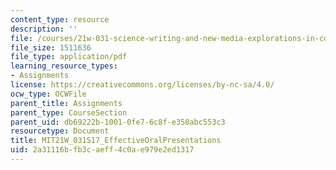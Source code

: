 ```yaml
---
content_type: resource
description: ''
file: /courses/21w-031-science-writing-and-new-media-explorations-in-communicating-about-science-technology-spring-2017/2a31116bfb3caeff4c0ae979e2ed1317_MIT21W_031S17_EffectiveOralPresentations.pdf
file_size: 1511636
file_type: application/pdf
learning_resource_types:
- Assignments
license: https://creativecommons.org/licenses/by-nc-sa/4.0/
ocw_type: OCWFile
parent_title: Assignments
parent_type: CourseSection
parent_uid: db69222b-1001-0fe7-6c8f-e350abc553c3
resourcetype: Document
title: MIT21W_031S17_EffectiveOralPresentations
uid: 2a31116b-fb3c-aeff-4c0a-e979e2ed1317
---
```

